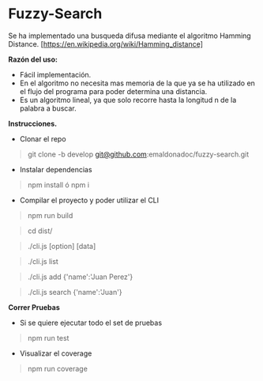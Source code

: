 
# Fuzzy-Search

Se ha implementado una busqueda difusa mediante el algoritmo Hamming Distance. [https://en.wikipedia.org/wiki/Hamming_distance]

 
**Razón del uso:**

 - Fácil implementación.
 - En el algoritmo no necesita mas memoria de la que ya se ha utilizado en el flujo del programa para poder determina una distancia.
 - Es un algoritmo lineal, ya que solo recorre hasta la longitud n de la palabra a buscar.
 
**Instrucciones.**  
 - Clonar el repo
>git clone -b develop git@github.com:emaldonadoc/fuzzy-search.git
-	Instalar dependencias
> npm install ó npm i
-	Compilar el proyecto y poder utilizar el CLI
> npm run build

> cd dist/

>./cli.js [option] [data]

>./cli.js list

>./cli.js add {'name':'Juan Perez'}

>./cli.js search {'name':'Juan'}

**Correr Pruebas**
-	Si se quiere ejecutar todo el set de pruebas
> npm run test

-	Visualizar el coverage
> npm run coverage
